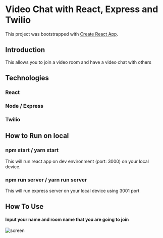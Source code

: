 # Video Chat with React, Express and Twilio

This project was bootstrapped with [Create React App](https://github.com/facebook/create-react-app).

## Introduction

This allows you to join a video room and have a video chat with others

## Technologies

### React

### Node / Express

### Twilio

## How to Run on local

### npm start / yarn start

This will run react app on dev environment (port: 3000) on your local device.

### npm run server / yarn run server

This will run express server on your local device using 3001 port

## How To Use

#### Input your name and room name that you are going to join

![screen](./screenshot.jpg)
